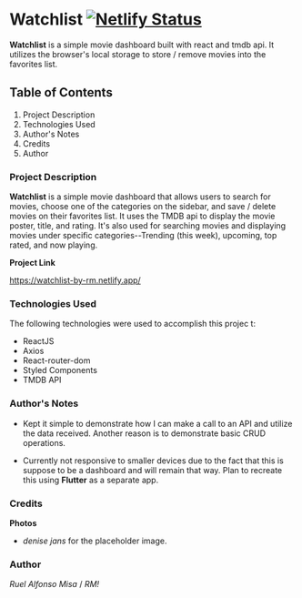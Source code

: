 # Watchlist [![Netlify Status](https://api.netlify.com/api/v1/badges/e9a7d1da-9b79-41c5-ac46-b09ba7a666a9/deploy-status)](https://app.netlify.com/sites/watchlist-by-rm/deploys)

**Watchlist** is a simple movie dashboard built with react and tmdb api. It utilizes the browser's local storage to store / remove movies into the favorites list.

## Table of Contents

1. Project Description
2. Technologies Used
3. Author's Notes
4. Credits
5. Author

### Project Description

**Watchlist** is a simple movie dashboard that allows users to search for movies, choose one of the categories on the sidebar, and save / delete movies on their favorites list. It uses the TMDB api to display the movie poster, title, and rating. It's also used for searching movies and displaying movies under specific categories--Trending (this week), upcoming, top rated, and now playing.

**Project Link**

https://watchlist-by-rm.netlify.app/

### Technologies Used

The following technologies were used to accomplish this projec t:

- ReactJS
- Axios
- React-router-dom
- Styled Components
- TMDB API

### Author's Notes

- Kept it simple to demonstrate how I can make a call to an API and utilize the data received. Another reason is to demonstrate basic CRUD operations.

- Currently not responsive to smaller devices due to the fact that this is suppose to be a dashboard and will remain that way. Plan to recreate this using **Flutter** as a separate app.

### Credits

**Photos**

- _denise jans_ for the placeholder image.

### Author

_Ruel Alfonso Misa_ / _RM!_
